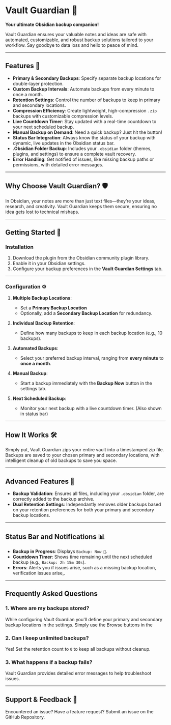 # Vault Guardian 🚀  
**Your ultimate Obsidian backup companion!**  

Vault Guardian ensures your valuable notes and ideas are safe with automated, customizable, and robust backup solutions tailored to your workflow. Say goodbye to data loss and hello to peace of mind.

---

## Features 🌟

- **Primary & Secondary Backups**: Specify separate backup locations for double-layer protection.  
- **Custom Backup Intervals**: Automate backups from every minute to once a month.  
- **Retention Settings**: Control the number of backups to keep in primary and secondary locations.  
- **Compression Efficiency**: Create lightweight, high-compression `.zip` backups with customizable compression levels.  
- **Live Countdown Timer**: Stay updated with a real-time countdown to your next scheduled backup.  
- **Manual Backup on Demand**: Need a quick backup? Just hit the button!  
- **Status Bar Integration**: Always know the status of your backup with dynamic, live updates in the Obsidian status bar.  
- **.Obsidian Folder Backup**: Includes your `.obsidian` folder (themes, plugins, and settings) to ensure a complete vault recovery.  
- **Error Handling**: Get notified of issues, like missing backup paths or permissions, with detailed error messages.  

---

## Why Choose Vault Guardian? 🛡️  

In Obsidian, your notes are more than just text files—they’re your ideas, research, and creativity. Vault Guardian keeps them secure, ensuring no idea gets lost to technical mishaps.  

---

## Getting Started 🚀  

### Installation  
1. Download the plugin from the Obsidian community plugin library.  
2. Enable it in your Obsidian settings.  
3. Configure your backup preferences in the **Vault Guardian Settings** tab.

---

### Configuration ⚙️  

1. **Multiple Backup Locations**:  
   - Set a **Primary Backup Location**
   - Optionally, add a **Secondary Backup Location** for redundancy.  

2. **Individual Backup Retention**:  
   - Define how many backups to keep in each backup location (e.g., 10 backups).  

3. **Automated Backups**:  
   - Select your preferred backup interval, ranging from **every minute** to **once a month**.  

4. **Manual Backup**:  
   - Start a backup immediately with the **Backup Now** button in the settings tab.  

5. **Next Scheduled Backup**:  
   - Monitor your next backup with a live countdown timer. (Also shown in status bar)

---


## How It Works 🛠️  

Simply put, Vault Guardian zips your entire vault into a timestamped zip file. Backups are saved to your chosen primary and secondary locations, with intelligent cleanup of old backups to save you space.

---

## Advanced Features 🔧  
  
- **Backup Validation**: Ensures all files, including your `.obsidian` folder, are correctly added to the backup archive.
- **Dual Retention Settings**: Independantly removes older backups based on your retention preferences for both your primary and secondary backup locations.

---

## Status Bar and Notifications 📊  

- **Backup in Progress**: Displays `Backup: Now 🚀`.  
- **Countdown Timer**: Shows time remaining until the next scheduled backup (e.g., `Backup: 2h 15m 30s`).  
- **Errors**: Alerts you if issues arise, such as a missing backup location, verification issues arise,.  

---

## Frequently Asked Questions  

### 1. Where are my backups stored?  
While configuring Vault Guardian you'll define your primary and secondary backup locations in the settings. Simply use the Browse buttons in the 

### 2. Can I keep unlimited backups?  
Yes! Set the retention count to `0` to keep all backups without cleanup.  

### 3. What happens if a backup fails?  
Vault Guardian provides detailed error messages to help troubleshoot issues.

---

## Support & Feedback 💬  

Encountered an issue? Have a feature request? Submit an issue on the GitHub Repository.
